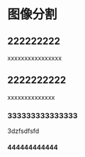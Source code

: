 # 图像分割



## 222222222
xxxxxxxxxxxxxxxx
## 2222222222
xxxxxxxxxxxxxx


### 333333333333333 


3dzfsdfsfd


#### 444444444444